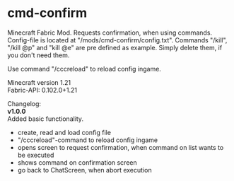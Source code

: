 # cmd-confirm
Minecraft Fabric Mod. Requests confirmation, when using commands.  
Config-file is located at "/mods/cmd-confirm/config.txt". Commands "/kill", "/kill @p" and "kill @e" are pre defined as example. Simply delete them, if you don't need them.  

Use command "/cccreload" to reload config ingame.
  
Minecraft version 1.21  
Fabric-API: 0.102.0+1.21  
  
Changelog:  
**v1.0.0**  
Added basic functionality.
- create, read and load config file
- "/cccreload"-command to reload config ingame
- opens screen to request confirmation, when command on list wants to be executed
- shows command on confirmation screen
- go back to ChatScreen, when abort execution

